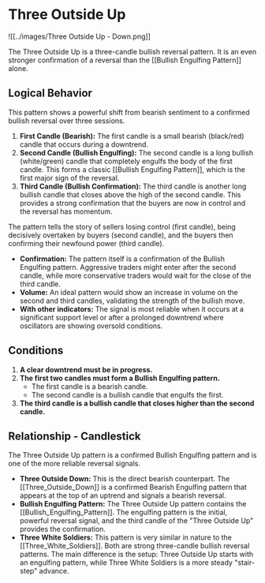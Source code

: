 # Three Outside Up

![[../images/Three Outside Up - Down.png]]

The Three Outside Up is a three-candle bullish reversal pattern. It is an even stronger confirmation of a reversal than the [[Bullish Engulfing Pattern]] alone.

## Logical Behavior

This pattern shows a powerful shift from bearish sentiment to a confirmed bullish reversal over three sessions.

1.  **First Candle (Bearish):** The first candle is a small bearish (black/red) candle that occurs during a downtrend.
2.  **Second Candle (Bullish Engulfing):** The second candle is a long bullish (white/green) candle that completely engulfs the body of the first candle. This forms a classic [[Bullish Engulfing Pattern]], which is the first major sign of the reversal.
3.  **Third Candle (Bullish Confirmation):** The third candle is another long bullish candle that closes above the high of the second candle. This provides a strong confirmation that the buyers are now in control and the reversal has momentum.

The pattern tells the story of sellers losing control (first candle), being decisively overtaken by buyers (second candle), and the buyers then confirming their newfound power (third candle).

- **Confirmation:** The pattern itself is a confirmation of the Bullish Engulfing pattern. Aggressive traders might enter after the second candle, while more conservative traders would wait for the close of the third candle.
- **Volume:** An ideal pattern would show an increase in volume on the second and third candles, validating the strength of the bullish move.
- **With other indicators:** The signal is most reliable when it occurs at a significant support level or after a prolonged downtrend where oscillators are showing oversold conditions.

## Conditions

1.  **A clear downtrend must be in progress.**
2.  **The first two candles must form a Bullish Engulfing pattern.**
    - The first candle is a bearish candle.
    - The second candle is a bullish candle that engulfs the first.
3.  **The third candle is a bullish candle that closes higher than the second candle.**

## Relationship - Candlestick

The Three Outside Up pattern is a confirmed Bullish Engulfing pattern and is one of the more reliable reversal signals.

- **Three Outside Down:** This is the direct bearish counterpart. The [[Three_Outside_Down]] is a confirmed Bearish Engulfing pattern that appears at the top of an uptrend and signals a bearish reversal.
- **Bullish Engulfing Pattern:** The Three Outside Up pattern contains the [[Bullish_Engulfing_Pattern]]. The engulfing pattern is the initial, powerful reversal signal, and the third candle of the "Three Outside Up" provides the confirmation.
- **Three White Soldiers:** This pattern is very similar in nature to the [[Three_White_Soldiers]]. Both are strong three-candle bullish reversal patterns. The main difference is the setup: Three Outside Up starts with an engulfing pattern, while Three White Soldiers is a more steady "stair-step" advance.
